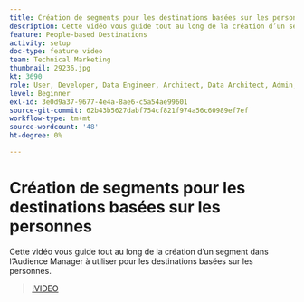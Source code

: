 ```yaml
---
title: Création de segments pour les destinations basées sur les personnes
description: Cette vidéo vous guide tout au long de la création d’un segment dans l’Audience Manager à utiliser pour les destinations basées sur les personnes.
feature: People-based Destinations
activity: setup
doc-type: feature video
team: Technical Marketing
thumbnail: 29236.jpg
kt: 3690
role: User, Developer, Data Engineer, Architect, Data Architect, Admin, Leader
level: Beginner
exl-id: 3e0d9a37-9677-4e4a-8ae6-c5a54ae99601
source-git-commit: 62b43b5627dabf754cf821f974a56c60989ef7ef
workflow-type: tm+mt
source-wordcount: '48'
ht-degree: 0%

---
```


# Création de segments pour les destinations basées sur les personnes

Cette vidéo vous guide tout au long de la création d’un segment dans l’Audience Manager à utiliser pour les destinations basées sur les personnes.

>[!VIDEO](https://video.tv.adobe.com/v/31633/?quality=12&captions=fre_fr)

